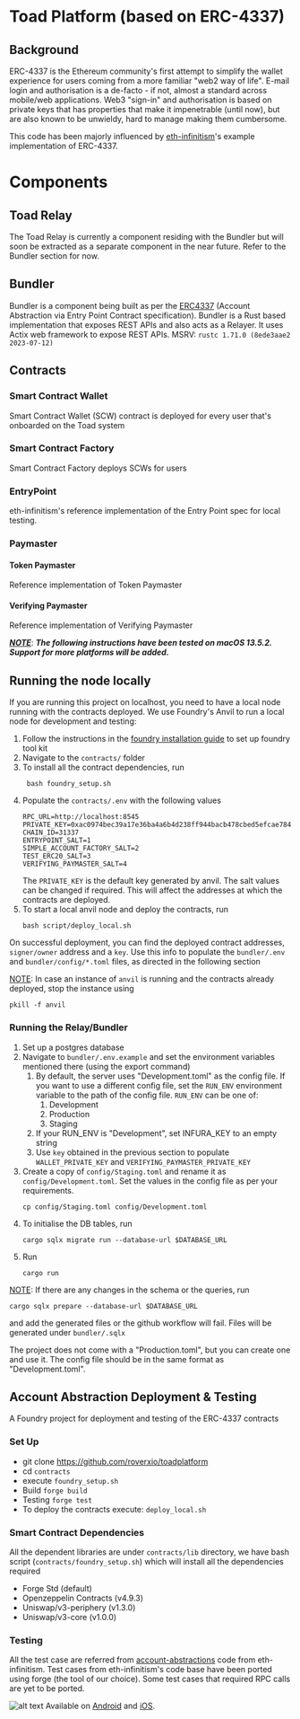 # Toad Platform (based on ERC-4337)

## Background
ERC-4337 is the Ethereum community's first attempt to simplify the wallet experience for users coming from a more familiar "web2 way of life". E-mail login and authorisation is a de-facto - if not, almost a standard across mobile/web applications.  Web3 "sign-in" and authorisation is based on private keys that has properties that make it impenetrable (until now), but are also known to be unwieldy, hard to manage making them cumbersome.

This code has been majorly influenced by [eth-infinitism](https://github.com/eth-infinitism)'s example implementation of ERC-4337.

# Components
## Toad Relay
The Toad Relay is currently a component residing with the Bundler but will soon be extracted as a separate component in the near future.
Refer to the Bundler section for now.
## Bundler
Bundler is a component being built as per the [ERC4337](https://eips.ethereum.org/EIPS/eip-4337#rpc-methods-eth-namespace) (Account Abstraction via Entry Point Contract specification). Bundler is a Rust based implementation that exposes REST APIs and also acts as a Relayer.
It uses Actix web framework to expose REST APIs.
MSRV: `rustc 1.71.0 (8ede3aae2 2023-07-12)`
## Contracts
### Smart Contract Wallet
Smart Contract Wallet (SCW) contract is deployed for every user that's onboarded on the Toad system
### Smart Contract Factory
Smart Contract Factory deploys SCWs for users
### EntryPoint
eth-infinitism's reference implementation of the Entry Point spec for local testing.
### Paymaster
#### Token Paymaster
Reference implementation of Token Paymaster
#### Verifying Paymaster
Reference implementation of Verifying Paymaster


<ins>**_NOTE_**</ins>: _**The following instructions have been tested on macOS 13.5.2. Support for more platforms will be added.**_
## Running the node locally
If you are running this project on localhost, you need to have a local node running with the contracts deployed. We use Foundry's Anvil to run a local node for development and testing:
1. Follow the instructions in the [foundry installation guide](https://book.getfoundry.sh/getting-started/installation) to set up foundry tool kit
2. Navigate to the `contracts/` folder
3. To install all the contract dependencies, run
   ```
    bash foundry_setup.sh
   ```
4. Populate the `contracts/.env` with the following values
    ```
    RPC_URL=http://localhost:8545
   PRIVATE_KEY=0xac0974bec39a17e36ba4a6b4d238ff944bacb478cbed5efcae784d7bf4f2ff80
   CHAIN_ID=31337
   ENTRYPOINT_SALT=1
   SIMPLE_ACCOUNT_FACTORY_SALT=2
   TEST_ERC20_SALT=3
   VERIFYING_PAYMASTER_SALT=4
    ```
   The `PRIVATE_KEY` is the default key generated by anvil.
   The salt values can be changed if required. This will affect the addresses at which the contracts are deployed.
5. To start a local anvil node and deploy the contracts, run
    ```
    bash script/deploy_local.sh
   ```

On successful deployment, you can find the deployed contract addresses, `signer/owner` address and a `key`. Use this info to populate the `bundler/.env` and `bundler/config/*.toml` files, as directed in the following section

<ins>NOTE</ins>: In case an instance of `anvil` is running and the contracts already deployed, stop the instance using
```
pkill -f anvil
```


### Running the Relay/Bundler
1. Set up a postgres database
2. Navigate to `bundler/.env.example` and set the environment variables mentioned there (using the export command)
   1. By default, the server uses "Development.toml" as the config file. If you want to use a different config file, set the `RUN_ENV` environment variable to the path of the config file. `RUN_ENV` can be one of:
      1. Development
      2. Production
      3. Staging
   2. If your RUN_ENV is "Development", set INFURA_KEY to an empty string
   3. Use `key` obtained in the previous section to populate `WALLET_PRIVATE_KEY` and `VERIFYING_PAYMASTER_PRIVATE_KEY`
3. Create a copy of `config/Staging.toml` and rename it as `config/Development.toml`. Set the values in the config file as per your requirements.
   ```
   cp config/Staging.toml config/Development.toml
   ```
4. To initialise the DB tables, run
   ```
   cargo sqlx migrate run --database-url $DATABASE_URL
   ```
5. Run
    ```
   cargo run
   ```

<ins>NOTE</ins>: If there are any changes in the schema or the queries, run
   ```
   cargo sqlx prepare --database-url $DATABASE_URL
   ```
and add the generated files or the github workflow will fail. Files will be generated under `bundler/.sqlx`

The project does not come with a "Production.toml", but you can create one and use it. The config file should be in the same format as "Development.toml".

## Account Abstraction Deployment & Testing

A Foundry project for deployment and testing of the ERC-4337 contracts

### Set Up
- git clone https://github.com/roverxio/toadplatform
- cd `contracts`
- execute `foundry_setup.sh`
- Build `forge build`
- Testing `forge test`
- To deploy the contracts execute: `deploy_local.sh`

### Smart Contract Dependencies
All the dependent libraries are under `contracts/lib` directory, we have bash script (`contracts/foundry_setup.sh`) which will install all the dependencies required
- Forge Std (default)
- Openzeppelin Contracts (v4.9.3)
- Uniswap/v3-periphery (v1.3.0)
- Uniswap/v3-core (v1.0.0)

### Testing
All the test case are referred from [account-abstractions](https://github.com/eth-infinitism/account-abstraction) code from eth-infinitism. Test cases from eth-infinitism's code base have been ported using forge (the tool of our choice). Some test cases that required RPC calls are yet to be ported. 

![alt text](https://baseavaar2.s3.amazonaws.com/base_app_home.png)
Available on [Android](https://play.google.com/store/apps/details?id=cash.toad.toad_cash_mobile&hl=en&gl=US) and [iOS](https://testflight.apple.com/join/e7b3v2Ap).
